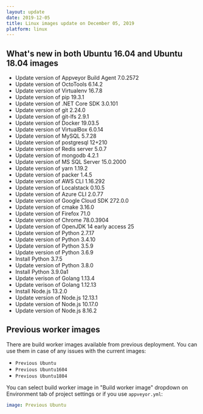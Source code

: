 ```yaml
---
layout: update
date: 2019-12-05
title: Linux images update on December 05, 2019
platform: linux
---
```


## What's new in both Ubuntu 16.04 and Ubuntu 18.04 images

* Update version of Appveyor Build Agent 7.0.2572
* Update version of OctoTools 6.14.2
* Update version of Virtualenv 16.7.8
* Update version of pip 19.3.1
* Update version of .NET Core SDK 3.0.101
* Update version of git 2.24.0
* Update version of git-lfs 2.9.1
* Update version of Docker 19.03.5
* Update version of VirtualBox 6.0.14
* Update version of MySQL 5.7.28
* Update version of postgresql 12+210
* Update version of Redis server 5.0.7
* Update version of mongodb 4.2.1
* Update version of MS SQL Server 15.0.2000
* Update version of yarn 1.19.2
* Update version of packer 1.4.5
* Update version of AWS CLI 1.16.292
* Update version of Localstack 0.10.5
* Update version of Azure CLI 2.0.77
* Update version of Google Cloud SDK 272.0.0
* Update version of cmake 3.16.0
* Update version of Firefox 71.0
* Update version of Chrome 78.0.3904
* Update version of OpenJDK 14 early access 25
* Update version of Python 2.7.17
* Update version of Python 3.4.10
* Update version of Python 3.5.9
* Update version of Python 3.6.9
* Install Python 3.7.5
* Update version of Python 3.8.0
* Install Python 3.9.0a1
* Update verison of Golang 1.13.4
* Update verison of Golang 1.12.13
* Install Node.js 13.2.0
* Update version of Node.js 12.13.1
* Update version of Node.js 10.17.0
* Update version of Node.js 8.16.2

## Previous worker images

There are build worker images available from previous deployment. You can use them in case of any issues with the current images:

* `Previous Ubuntu`
* `Previous Ubuntu1604`
* `Previous Ubuntu1804`

You can select build worker image in "Build worker image" dropdown on Environment tab of project settings or if you use `appveyor.yml`:

```yaml
image: Previous Ubuntu
```